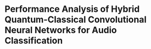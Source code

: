 # Performance Analysis of Hybrid Quantum-Classical Convolutional Neural Networks for Audio Classification

